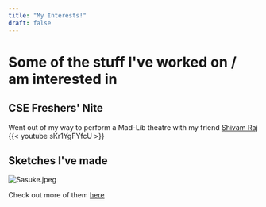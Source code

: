 ```yaml
---
title: "My Interests!"
draft: false
---
```


# Some of the stuff I've worked on / am interested in

## CSE Freshers' Nite
Went out of my way to perform a Mad-Lib theatre with my friend [Shivam Raj](https://www.instagram.com/_enigma.77)
{{< youtube sKr1YgFYfcU >}}

## Sketches I've made
![Sasuke.jpeg](/images/Sasuke.jpeg)

Check out more of them [here](https://www.flickr.com/photos/197745906@N07/with/52991938899/)